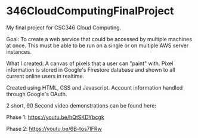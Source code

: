 # 346CloudComputingFinalProject

My final project for CSC346 Cloud Computing.

Goal: To create a web service that could be accessed by multiple machines at once.  This must be able to be run on a single or on multiple AWS server instances.

What I created: A canvas of pixels that a user can "paint" with.  Pixel information is stored in Google's Firestore database and shown to all current online users in realtime.

Created using HTML, CSS and Javascript.  Account information handled through Google's OAuth.

2 short, 90 Second video demonstrations can be found here:

Phase 1: https://youtu.be/hQtSKDYbcgk

Phase 2: https://youtu.be/6B-tos7lFRw
